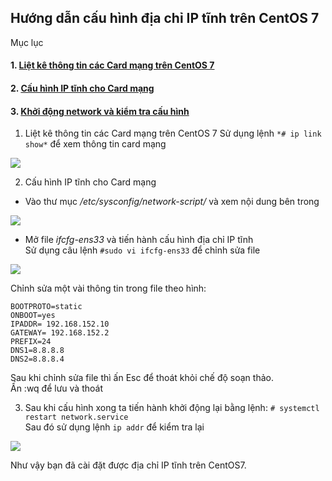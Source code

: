 


## Hướng dẫn cấu hình địa chỉ IP tĩnh trên CentOS 7
Mục lục
#### 1. [Liệt kê thông tin các Card mạng trên CentOS 7](#1)
#### 2. [Cấu hình IP tĩnh cho Card mạng](#1)
#### 3. [Khởi động network và kiểm tra cấu hình](#1)

<a name="1"></a>

1. Liệt kê thông tin các Card mạng trên CentOS 7
Sử dụng lệnh `*# ip link show*` để xem thông tin card mạng

<img src="https://i.imgur.com/fcye2T2.png">

2. Cấu hình IP tĩnh cho Card mạng
- Vào thư mục */etc/sysconfig/network-script/* và xem nội dung bên trong

<img src="https://i.imgur.com/2U1V4FN.png">

- Mở file *ifcfg-ens33* và tiến hành cấu hình địa chỉ IP tĩnh  
Sử dụng câu lệnh `#sudo vi ifcfg-ens33` để chỉnh sửa file  

<img src="https://i.imgur.com/aZwjUeu.png">


Chỉnh sửa một vài thông tin trong file theo hình:  
```SH
BOOTPROTO=static  
ONBOOT=yes  
IPADDR= 192.168.152.10  
GATEWAY= 192.168.152.2  
PREFIX=24  
DNS1=8.8.8.8  
DNS2=8.8.8.4  
```
Sau khi chỉnh sửa file thì ấn Esc để thoát khỏi chế độ soạn thảo.  
Ấn :wq để lưu và thoát  

3. Sau khi cấu hình xong ta tiến hành khởi động lại bằng lệnh:
`# systemctl restart network.service`  
Sau đó sử dụng lệnh `ip addr` để kiểm tra lại  

<img src="https://i.imgur.com/RHpAdc5.png">  

Như vậy bạn đã cài đặt được địa chỉ IP tĩnh trên CentOS7.